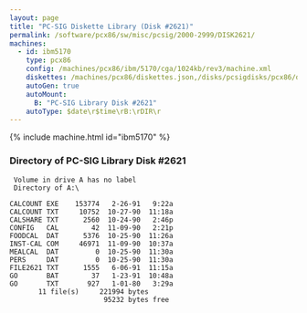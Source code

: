 ```yaml
---
layout: page
title: "PC-SIG Diskette Library (Disk #2621)"
permalink: /software/pcx86/sw/misc/pcsig/2000-2999/DISK2621/
machines:
  - id: ibm5170
    type: pcx86
    config: /machines/pcx86/ibm/5170/cga/1024kb/rev3/machine.xml
    diskettes: /machines/pcx86/diskettes.json,/disks/pcsigdisks/pcx86/diskettes.json
    autoGen: true
    autoMount:
      B: "PC-SIG Library Disk #2621"
    autoType: $date\r$time\rB:\rDIR\r
---
```


{% include machine.html id="ibm5170" %}

### Directory of PC-SIG Library Disk #2621

     Volume in drive A has no label
     Directory of A:\

    CALCOUNT EXE    153774   2-26-91   9:22a
    CALCOUNT TXT     10752  10-27-90  11:18a
    CALSHARE TXT      2560  10-24-90   2:46p
    CONFIG   CAL        42  11-09-90   2:21p
    FOODCAL  DAT      5376  10-25-90  11:26a
    INST-CAL COM     46971  11-09-90  10:37a
    MEALCAL  DAT         0  10-25-90  11:30a
    PERS     DAT         0  10-25-90  11:30a
    FILE2621 TXT      1555   6-06-91  11:15a
    GO       BAT        37   1-23-91  10:48a
    GO       TXT       927   1-01-80   3:29a
           11 file(s)     221994 bytes
                           95232 bytes free
